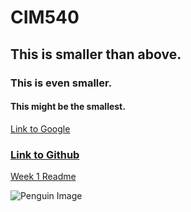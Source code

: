 # CIM540

## This is smaller than above.

### This is even smaller. 

#### This might be the smallest. 

[Link to Google](http://www.google.com)

### [Link to Github](http://www.github.com)


[Week 1 Readme](https://github.com/jillianweiss/CIM540/tree/master/Week1/readme.md)

![Penguin Image](http://honesttopaws.com/wp-content/uploads/sites/5/2016/02/3-penguins.jpg)